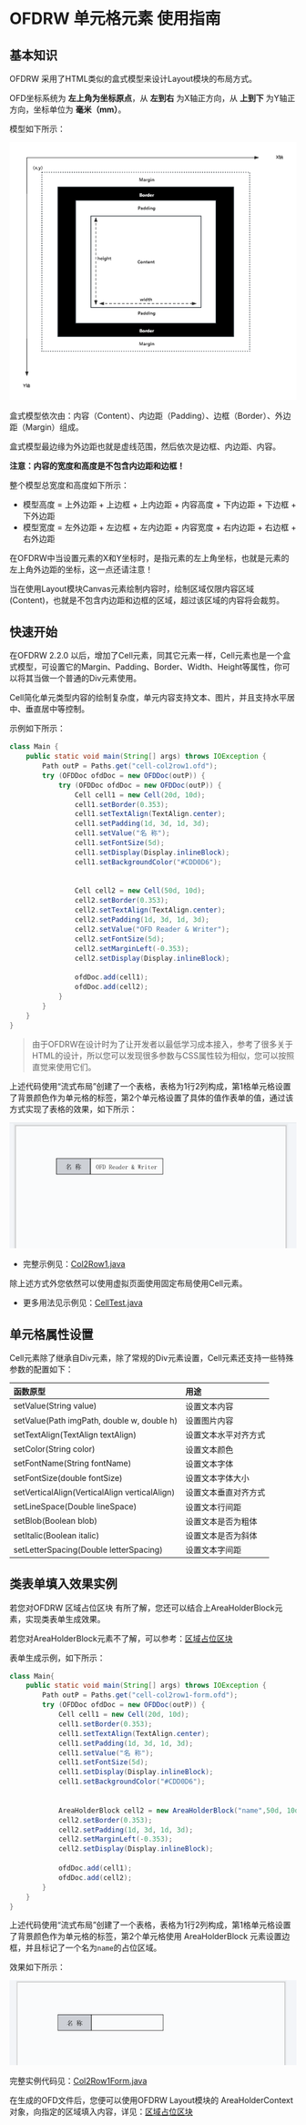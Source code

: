 # OFDRW 单元格元素 使用指南

## 基本知识

OFDRW 采用了HTML类似的盒式模型来设计Layout模块的布局方式。

OFD坐标系统为 **左上角为坐标原点**，从 **左到右** 为X轴正方向，从 **上到下** 为Y轴正方向，坐标单位为 **毫米（mm）**。

模型如下所示：

![盒式模型.png](盒式模型.png)

盒式模型依次由：内容（Content）、内边距（Padding）、边框（Border）、外边距（Margin）组成。

盒式模型最边缘为外边距也就是虚线范围，然后依次是边框、内边距、内容。

**注意：内容的宽度和高度是不包含内边距和边框！**

整个模型总宽度和高度如下所示：

- 模型高度 = 上外边距 + 上边框 + 上内边距 + 内容高度 + 下内边距 + 下边框 + 下外边距
- 模型宽度 = 左外边距 + 左边框 + 左内边距 + 内容宽度 + 右内边距 + 右边框 + 右外边距

在OFDRW中当设置元素的X和Y坐标时，是指元素的左上角坐标，也就是元素的左上角外边距的坐标，这一点还请注意！

当在使用Layout模块Canvas元素绘制内容时，绘制区域仅限内容区域(Content)，也就是不包含内边距和边框的区域，超过该区域的内容将会裁剪。

## 快速开始

在OFDRW 2.2.0 以后，增加了Cell元素，同其它元素一样，Cell元素也是一个盒式模型，可设置它的Margin、Padding、Border、Width、Height等属性，你可以将其当做一个普通的Div元素使用。

Cell简化单元类型内容的绘制复杂度，单元内容支持文本、图片，并且支持水平居中、垂直居中等控制。

示例如下所示：

```java
class Main {
    public static void main(String[] args) throws IOException {
        Path outP = Paths.get("cell-col2row1.ofd");
        try (OFDDoc ofdDoc = new OFDDoc(outP)) {
            try (OFDDoc ofdDoc = new OFDDoc(outP)) {
                Cell cell1 = new Cell(20d, 10d);
                cell1.setBorder(0.353);
                cell1.setTextAlign(TextAlign.center);
                cell1.setPadding(1d, 3d, 1d, 3d);
                cell1.setValue("名 称");
                cell1.setFontSize(5d);
                cell1.setDisplay(Display.inlineBlock);
                cell1.setBackgroundColor("#CDD0D6");


                Cell cell2 = new Cell(50d, 10d);
                cell2.setBorder(0.353);
                cell2.setTextAlign(TextAlign.center);
                cell2.setPadding(1d, 3d, 1d, 3d);
                cell2.setValue("OFD Reader & Writer");
                cell2.setFontSize(5d);
                cell2.setMarginLeft(-0.353);
                cell2.setDisplay(Display.inlineBlock);

                ofdDoc.add(cell1);
                ofdDoc.add(cell2);
            }
        }
    }
}
```

> 由于OFDRW在设计时为了让开发者以最低学习成本接入，参考了很多关于HTML的设计，所以您可以发现很多参数与CSS属性较为相似，您可以按照直觉来使用它们。


上述代码使用“流式布局”创建了一个表格，表格为1行2列构成，第1格单元格设置了背景颜色作为单元格的标签，第2个单元格设置了具体的值作表单的值，通过该方式实现了表格的效果，如下所示：

![1row2col.png](1row2col.png)


- 完整示例见：[Col2Row1.java](../../src/test/java/org/ofdrw/layout/cases/cell/Col2Row1.java)


除上述方式外您依然可以使用虚拟页面使用固定布局使用Cell元素。

- 更多用法见示例见：[CellTest.java](../../src/test/java/org/ofdrw/layout/element/canvas/CellTest.java)

## 单元格属性设置

Cell元素除了继承自Div元素，除了常规的Div元素设置，Cell元素还支持一些特殊参数的配置如下：

| 函数原型                                          | 用途         |
|:----------------------------------------------|:-----------|
| setValue(String value)                        | 设置文本内容     |
| setValue(Path imgPath, double w, double h)    | 设置图片内容     |
| setTextAlign(TextAlign textAlign)             | 设置文本水平对齐方式 |
| setColor(String color)                        | 设置文本颜色     |
| setFontName(String fontName)                  | 设置文本字体     |
| setFontSize(double fontSize)                  | 设置文本字体大小   |
| setVerticalAlign(VerticalAlign verticalAlign) | 设置文本垂直对齐方式 |
| setLineSpace(Double lineSpace)                | 设置文本行间距    |
| setBlob(Boolean blob)                         | 设置文本是否为粗体  |
| setItalic(Boolean italic)                     | 设置文本是否为斜体  |
| setLetterSpacing(Double letterSpacing)        | 设置文本字间距    |

## 类表单填入效果实例

若您对OFDRW 区域占位区块 有所了解，您还可以结合上AreaHolderBlock元素，实现类表单生成效果。

若您对AreaHolderBlock元素不了解，可以参考：[区域占位区块](../areaholderblock/README.md)


表单生成示例，如下所示：

```java
class Main{
    public static void main(String[] args) throws IOException {
        Path outP = Paths.get("cell-col2row1-form.ofd");
        try (OFDDoc ofdDoc = new OFDDoc(outP)) {
            Cell cell1 = new Cell(20d, 10d);
            cell1.setBorder(0.353);
            cell1.setTextAlign(TextAlign.center);
            cell1.setPadding(1d, 3d, 1d, 3d);
            cell1.setValue("名 称");
            cell1.setFontSize(5d);
            cell1.setDisplay(Display.inlineBlock);
            cell1.setBackgroundColor("#CDD0D6");


            AreaHolderBlock cell2 = new AreaHolderBlock("name",50d, 10d);
            cell2.setBorder(0.353);
            cell2.setPadding(1d, 3d, 1d, 3d);
            cell2.setMarginLeft(-0.353);
            cell2.setDisplay(Display.inlineBlock);

            ofdDoc.add(cell1);
            ofdDoc.add(cell2);
        }
    }
}

```

上述代码使用“流式布局”创建了一个表格，表格为1行2列构成，第1格单元格设置了背景颜色作为单元格的标签，第2个单元格使用 AreaHolderBlock 元素设置边框，并且标记了一个名为`name`的占位区域。

效果如下所示：

![img.png](1row2col-form.png)

完整实例代码见：[Col2Row1Form.java](../../src/test/java/org/ofdrw/layout/cases/cell/Col2Row1Form.java)

在生成的OFD文件后，您便可以使用OFDRW Layout模块的 AreaHolderContext 对象，向指定的区域填入内容，详见：[区域占位区块](../areaholderblock/README.md)